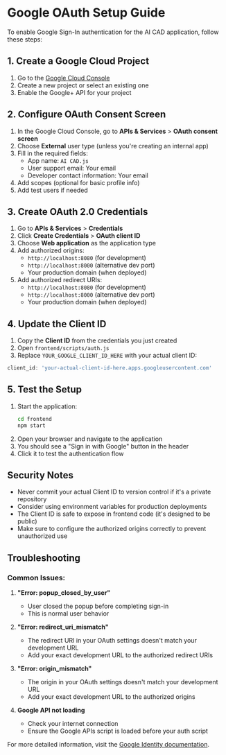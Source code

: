 # Google OAuth Setup Guide

To enable Google Sign-In authentication for the AI CAD application, follow these steps:

## 1. Create a Google Cloud Project

1. Go to the [Google Cloud Console](https://console.cloud.google.com/)
2. Create a new project or select an existing one
3. Enable the Google+ API for your project

## 2. Configure OAuth Consent Screen

1. In the Google Cloud Console, go to **APIs & Services** > **OAuth consent screen**
2. Choose **External** user type (unless you're creating an internal app)
3. Fill in the required fields:
   - App name: `AI CAD.js`
   - User support email: Your email
   - Developer contact information: Your email
4. Add scopes (optional for basic profile info)
5. Add test users if needed

## 3. Create OAuth 2.0 Credentials

1. Go to **APIs & Services** > **Credentials**
2. Click **Create Credentials** > **OAuth client ID**
3. Choose **Web application** as the application type
4. Add authorized origins:
   - `http://localhost:8080` (for development)
   - `http://localhost:8000` (alternative dev port)
   - Your production domain (when deployed)
5. Add authorized redirect URIs:
   - `http://localhost:8080` (for development)
   - `http://localhost:8000` (alternative dev port)
   - Your production domain (when deployed)

## 4. Update the Client ID

1. Copy the **Client ID** from the credentials you just created
2. Open `frontend/scripts/auth.js`
3. Replace `YOUR_GOOGLE_CLIENT_ID_HERE` with your actual client ID:

```javascript
client_id: 'your-actual-client-id-here.apps.googleusercontent.com'
```

## 5. Test the Setup

1. Start the application:
   ```bash
   cd frontend
   npm start
   ```
2. Open your browser and navigate to the application
3. You should see a "Sign in with Google" button in the header
4. Click it to test the authentication flow

## Security Notes

- Never commit your actual Client ID to version control if it's a private repository
- Consider using environment variables for production deployments
- The Client ID is safe to expose in frontend code (it's designed to be public)
- Make sure to configure the authorized origins correctly to prevent unauthorized use

## Troubleshooting

### Common Issues:

1. **"Error: popup_closed_by_user"**
   - User closed the popup before completing sign-in
   - This is normal user behavior

2. **"Error: redirect_uri_mismatch"**
   - The redirect URI in your OAuth settings doesn't match your development URL
   - Add your exact development URL to the authorized redirect URIs

3. **"Error: origin_mismatch"**
   - The origin in your OAuth settings doesn't match your development URL
   - Add your exact development URL to the authorized origins

4. **Google API not loading**
   - Check your internet connection
   - Ensure the Google APIs script is loaded before your auth script

For more detailed information, visit the [Google Identity documentation](https://developers.google.com/identity/gsi/web).


